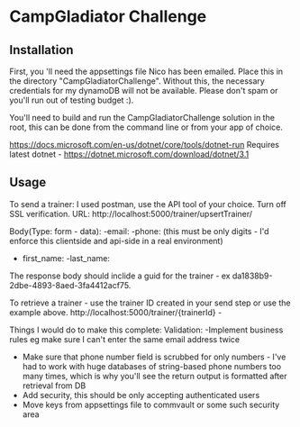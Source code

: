 ﻿# CampGladiator Challenge

## Installation
First, you 'll need the appsettings file Nico has been emailed. Place this in the directory "CampGladiatorChallenge". Without this, the necessary credentials for my dynamoDB will not be available. Please don't spam or you'll run out of testing budget :). 

You'll need to build and run the CampGladiatorChallenge solution in the root, this can be done from the command line or from your app of choice. 

https://docs.microsoft.com/en-us/dotnet/core/tools/dotnet-run
Requires latest dotnet - https://dotnet.microsoft.com/download/dotnet/3.1

## Usage

To send a trainer: 
I used postman, use the API tool of your choice. Turn off SSL verification. 
URL: http://localhost:5000/trainer/upsertTrainer/

Body(Type: form - data): 
-email: 
-phone: (this must be only digits - I'd enforce this clientside and api-side in a real environment)
- first_name: 
-last_name:

The response body should inclide a guid for the trainer - ex da1838b9-2dbe-4893-8aed-3fa4412acf75. 


To retrieve a trainer - use the trainer ID created in your send step or use the example above. 
http://localhost:5000/trainer/{trainerId} - 

Things I would do to make this complete:
Validation:
-Implement business rules eg make sure I can't enter the same email address twice
- Make sure that phone number field is scrubbed for only numbers - I've had to work with huge databases of string-based phone numbers too many times, which is why you'll see the return output is formatted after retrieval from DB
- Add security, this should be only accepting authenticated users
- Move keys from appsettings file to commvault or some such security area
